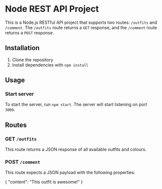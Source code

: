 <!-- @format -->

# Node REST API Project

This is a Node.js RESTful API project that supports two routes: `/outfits` and `/comment`. The `/outfits` route returns a `GET` response, and the `/comment` route returns a `POST` response.

## Installation

1.  Clone the repository
2.  Install dependencies with `npm install`

## Usage

### Start server

To start the server, run `npm start`. The server will start listening on port `3000`.

## Routes

### GET `/outfits`

This route returns a JSON response of all available outfits and colours.

### POST `/comment`

This route expects a JSON payload with the following properties:

{
"content": "This outfit is awesome!"
}
